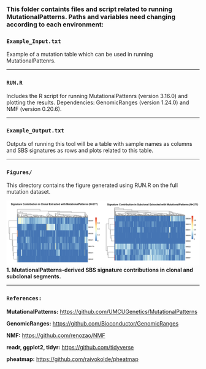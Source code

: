### This folder containts files and script related to running **MutationalPatterns**. Paths and variables need changing according to each environment:


### `Example_Input.txt`
Example of a mutation table which can be used in running MutationalPattenrs. 

---

### `RUN.R`
Includes the R script for running MutationalPattenrs (version 3.16.0) and plotting the results.
Dependencies: GenomicRanges (version 1.24.0) and NMF (version 0.20.6). 

---

### `Example_Output.txt`
Outputs of running this tool will be a table with sample names as columns and SBS signatures as rows and plots related to this table.

---

### `Figures/`

This directory contains the figure generated using RUN.R on the full mutation dataset.


![Figure 1](Figures/Figure1.png)
**1. MutationalPatterns-derived SBS signature contributions in clonal and subclonal segments.**

---

### `References:`

**MutationalPatterns:** https://github.com/UMCUGenetics/MutationalPatterns

**GenomicRanges:** https://github.com/Bioconductor/GenomicRanges

**NMF:** https://github.com/renozao/NMF

**readr, ggplot2, tidyr:** https://github.com/tidyverse

**pheatmap:** https://github.com/raivokolde/pheatmap